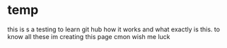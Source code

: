# temp
this is s a testing to learn git hub how it works and what exactly is this. to know all these im creating this page cmon wish me luck

